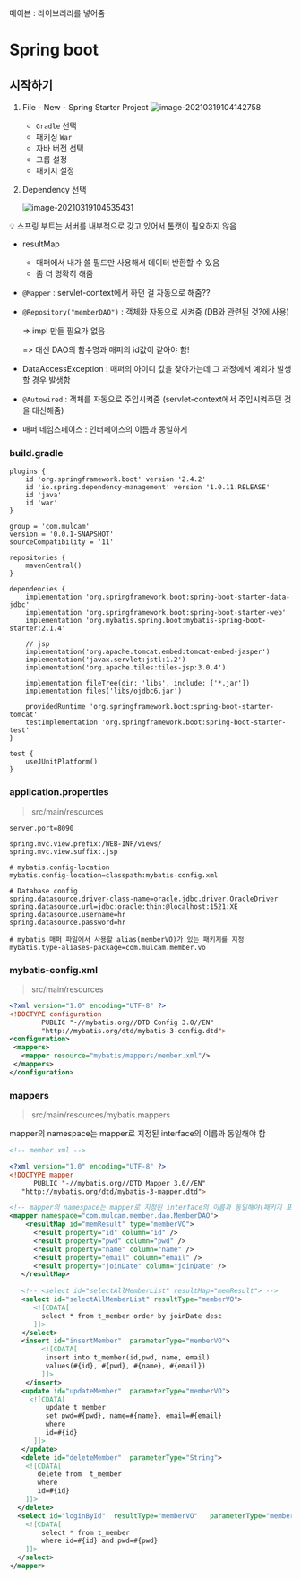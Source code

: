 메이븐 : 라이브러리를 넣어줌



# Spring boot

## 시작하기

1. File - New - Spring Starter Project
   ![image-20210319104142758](../img/image-20210319104142758.png)

   - `Gradle` 선택
   - 패키징 `War`
   - 자바 버전 선택
   - 그룹 설정
   - 패키지 설정

2. Dependency 선택

   ![image-20210319104535431](../img/image-20210319104535431.png)



:bulb: 스프링 부트는 서버를 내부적으로 갖고 있어서 톰캣이 필요하지 않음



- resultMap

  - 매퍼에서 내가 쓸 필드만 사용해서 데이터 반환할 수 있음
  - 좀 더 명확히 해줌

- `@Mapper` : servlet-context에서 하던 걸 자동으로 해줌??

- `@Repository("memberDAO")` : 객체화 자동으로 시켜줌 (DB와 관련된 것?에 사용)

  => impl 만들 필요가 없음

  => 대신 DAO의 함수명과 매퍼의 id값이 같아야 함!

- DataAccessException : 매퍼의 아이디 값을 찾아가는데 그 과정에서 예외가 발생할 경우 발생함
- `@Autowired` : 객체를 자동으로 주입시켜줌 (servlet-context에서 주입시켜주던 것을 대신해줌)
- 매퍼 네임스페이스 : 인터페이스의 이름과 동일하게



### build.gradle

```
plugins {
	id 'org.springframework.boot' version '2.4.2'
	id 'io.spring.dependency-management' version '1.0.11.RELEASE'
	id 'java'
	id 'war'
}

group = 'com.mulcam'
version = '0.0.1-SNAPSHOT'
sourceCompatibility = '11'

repositories {
	mavenCentral()
}

dependencies {
	implementation 'org.springframework.boot:spring-boot-starter-data-jdbc'
	implementation 'org.springframework.boot:spring-boot-starter-web'
	implementation 'org.mybatis.spring.boot:mybatis-spring-boot-starter:2.1.4'
	
	// jsp
	implementation('org.apache.tomcat.embed:tomcat-embed-jasper')  
    implementation('javax.servlet:jstl:1.2')
    implementation('org.apache.tiles:tiles-jsp:3.0.4')
      
	implementation fileTree(dir: 'libs', include: ['*.jar'])
    implementation files('libs/ojdbc6.jar')     

	providedRuntime 'org.springframework.boot:spring-boot-starter-tomcat'
	testImplementation 'org.springframework.boot:spring-boot-starter-test'
}

test {
	useJUnitPlatform()
}

```



### application.properties

> src/main/resources

```properties
server.port=8090

spring.mvc.view.prefix:/WEB-INF/views/
spring.mvc.view.suffix:.jsp

# mybatis.config-location
mybatis.config-location=classpath:mybatis-config.xml

# Database config
spring.datasource.driver-class-name=oracle.jdbc.driver.OracleDriver
spring.datasource.url=jdbc:oracle:thin:@localhost:1521:XE
spring.datasource.username=hr
spring.datasource.password=hr

# mybatis 매퍼 파일에서 사용할 alias(memberVO)가 있는 패키지를 지정
mybatis.type-aliases-package=com.mulcam.member.vo
```



### mybatis-config.xml

> src/main/resources

```xml
<?xml version="1.0" encoding="UTF-8" ?>
<!DOCTYPE configuration
        PUBLIC "-//mybatis.org//DTD Config 3.0//EN"
        "http://mybatis.org/dtd/mybatis-3-config.dtd">
<configuration>
 <mappers>
   <mapper resource="mybatis/mappers/member.xml"/>
 </mappers>
</configuration>
```



### mappers

> src/main/resources/mybatis.mappers

mapper의 namespace는 mapper로 지정된 interface의 이름과 동일해야 함

```xml
<!-- member.xml -->

<?xml version="1.0" encoding="UTF-8" ?>
<!DOCTYPE mapper
      PUBLIC "-//mybatis.org//DTD Mapper 3.0//EN"
   "http://mybatis.org/dtd/mybatis-3-mapper.dtd">

<!-- mapper의 namespace는 mapper로 지정된 interface의 이름과 동일해야(패키지 포함) -->
<mapper namespace="com.mulcam.member.dao.MemberDAO"> 
	<resultMap id="memResult" type="memberVO">
      <result property="id" column="id" />
      <result property="pwd" column="pwd" />
      <result property="name" column="name" />
      <result property="email" column="email" />
      <result property="joinDate" column="joinDate" />
   </resultMap>
 
   <!-- <select id="selectAllMemberList" resultMap="memResult"> -->
   <select id="selectAllMemberList" resultType="memberVO">
      <![CDATA[
        select * from t_member order by joinDate desc			
      ]]>
   </select>
   <insert id="insertMember"  parameterType="memberVO">
		<![CDATA[
		 insert into t_member(id,pwd, name, email)
		 values(#{id}, #{pwd}, #{name}, #{email})
		]]>      
	</insert>
   <update id="updateMember"  parameterType="memberVO">
     <![CDATA[
	     update t_member
	     set pwd=#{pwd}, name=#{name}, email=#{email}
	     where
	     id=#{id}
      ]]>      
   </update> 
   <delete id="deleteMember"  parameterType="String">
	<![CDATA[
	   delete from  t_member
	   where
	   id=#{id}
	]]>      
  </delete>
  <select id="loginById"  resultType="memberVO"   parameterType="memberVO" >
	<![CDATA[
		select * from t_member	
		where id=#{id} and pwd=#{pwd}		
	]]>
  </select>
</mapper>
```

